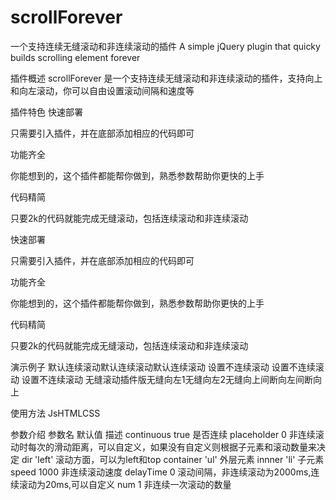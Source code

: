 # scrollForever
一个支持连续无缝滚动和非连续滚动的插件
A simple jQuery plugin that quicky builds scrolling element forever

插件概述
scrollForever 是一个支持连续无缝滚动和非连续滚动的插件，支持向上和向左滚动，你可以自由设置滚动间隔和速度等

插件特色
快速部署

只需要引入插件，并在底部添加相应的代码即可

功能齐全

你能想到的，这个插件都能帮你做到，熟悉参数帮助你更快的上手

代码精简

只要2k的代码就能完成无缝滚动，包括连续滚动和非连续滚动

快速部署

只需要引入插件，并在底部添加相应的代码即可

功能齐全

你能想到的，这个插件都能帮你做到，熟悉参数帮助你更快的上手

代码精简

只要2k的代码就能完成无缝滚动，包括连续滚动和非连续滚动

演示例子
默认连续滚动默认连续滚动默认连续滚动
设置不连续滚动
设置不连续滚动
设置不连续滚动
无缝滚动插件版无缝向左1无缝向左2无缝向上间断向左间断向上

使用方法
JsHTMLCSS
<script type="text/javascript" src="js/jquery.js"></script>
<script type="text/javascript" src="scrollForever.js"></script>
<script type="text/javascript">
$(function(){
$("#a1").scrollForever();
})
</script>
参数介绍
参数名	默认值	描述
continuous	true	是否连续
placeholder	0	非连续滚动时每次的滑动距离，可以自定义，如果没有自定义则根据子元素和滚动数量来决定
dir	'left'	滚动方面，可以为left和top
container	'ul'	外层元素
innner	'li'	子元素
speed	1000	非连续滚动速度
delayTime	0	滚动间隔，非连续滚动为2000ms,连续滚动为20ms,可以自定义
num	1	非连续一次滚动的数量
